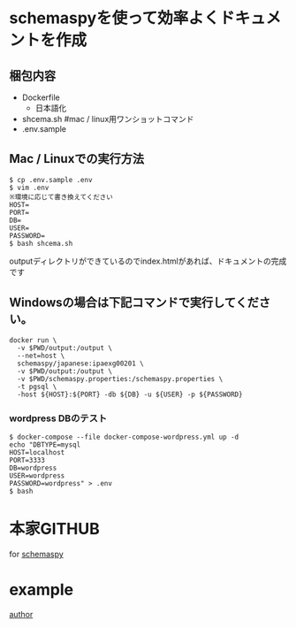 # schemaspyを使って効率よくドキュメントを作成

## 梱包内容

- Dockerfile
  - 日本語化
- shcema.sh #mac / linux用ワンショットコマンド
- .env.sample

## Mac / Linuxでの実行方法

```:shell
$ cp .env.sample .env
$ vim .env
※環境に応じて書き換えてください
HOST=
PORT=
DB=
USER=
PASSWORD=
$ bash shcema.sh
```

outputディレクトリができているのでindex.htmlがあれば、ドキュメントの完成です


## Windowsの場合は下記コマンドで実行してください。

```:shell
docker run \
  -v $PWD/output:/output \
  --net=host \
  schemaspy/japanese:ipaexg00201 \
  -v $PWD/output:/output \
  -v $PWD/schemaspy.properties:/schemaspy.properties \
  -t pgsql \
  -host ${HOST}:${PORT} -db ${DB} -u ${USER} -p ${PASSWORD} 
```

### wordpress DBのテスト

```:shell
$ docker-compose --file docker-compose-wordpress.yml up -d
echo "DBTYPE=mysql
HOST=localhost
PORT=3333
DB=wordpress
USER=wordpress
PASSWORD=wordpress" > .env
$ bash
```


# 本家GITHUB

for [schemaspy](https://github.com/schemaspy/schemaspy)


# example
[author](https://blog.foodit.co.jp/)
